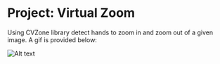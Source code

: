 <h1>Project: Virtual Zoom</h1>

Using CVZone library detect hands to zoom in and zoom out of a given image. A gif is provided below:

![Alt text](./virtualzoom.gif)